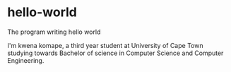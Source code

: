 # hello-world
The program writing hello world

I'm kwena komape, a third year student at University of Cape Town
studying towards Bachelor of science in Computer Science and Computer Engineering.


